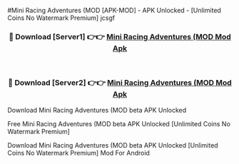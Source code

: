 #Mini Racing Adventures (MOD [APK-MOD] - APK Unlocked - [Unlimited Coins No Watermark Premium] jcsgf



<div align="center">

<h3>🔴 Download [Server1] 👉👉 <a href="https://momento.my/?title=Mini_Racing_Adventures_(MOD">Mini Racing Adventures (MOD Mod Apk</a></h3><br>

<h3>🔴 Download [Server2] 👉👉 <a href="https://momento.my/?title=Mini_Racing_Adventures_(MOD">Mini Racing Adventures (MOD Mod Apk</a></h3>
</div>



Download Mini Racing Adventures (MOD beta APK Unlocked

Free Mini Racing Adventures (MOD beta APK Unlocked [Unlimited Coins No Watermark Premium]

Download Mini Racing Adventures (MOD beta APK Unlocked [Unlimited Coins No Watermark Premium] Mod For Android
